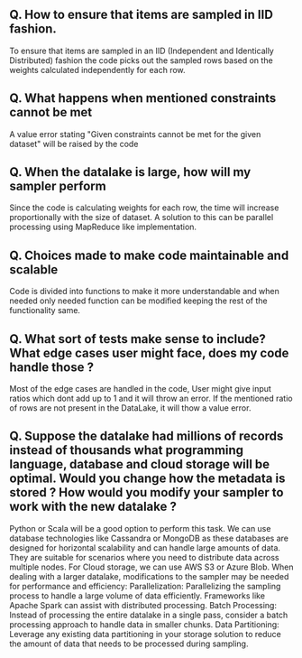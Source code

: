 ## Q. How to ensure that items are sampled in IID fashion.
To ensure that items are sampled in an IID (Independent and Identically Distributed) fashion the code picks out the sampled rows based on the weights calculated independently for each row.

## Q. What happens when mentioned constraints cannot be met
A value error stating "Given constraints cannot be met for the given dataset" will be raised by the code

## Q. When the datalake is large, how will my sampler perform
Since the code is calculating weights for each row, the time will increase proportionally with the size of dataset. A solution to this can be parallel processing using MapReduce like implementation.

## Q. Choices made to make code maintainable and scalable
Code is divided into functions to make it more understandable and when needed only needed function can be modified keeping the rest of the functionality same.

## Q. What sort of tests make sense to include? What edge cases user might face, does my code handle those ?  
Most of the edge cases are handled in the code, User might give input ratios which dont add up to 1 and it will throw an error. If the mentioned ratio of rows are not present in the DataLake, it will thow a value error.

## Q. Suppose the datalake had millions of records instead of thousands what programming language, database and cloud storage will be optimal. Would you change how the metadata is stored ? How would you modify your sampler to work with the new datalake ?
Python or Scala will be a good option to perform this task. We can use database technologies like Cassandra or MongoDB as these databases are designed for horizontal scalability and can handle large amounts of data. They are suitable for scenarios where you need to distribute data across multiple nodes. For Cloud storage, we can use AWS S3 or Azure Blob. 
When dealing with a larger datalake, modifications to the sampler may be needed for performance and efficiency:
Parallelization: Parallelizing the sampling process to handle a large volume of data efficiently. Frameworks like Apache Spark can assist with distributed processing.
Batch Processing: Instead of processing the entire datalake in a single pass, consider a batch processing approach to handle data in smaller chunks.
Data Partitioning: Leverage any existing data partitioning in your storage solution to reduce the amount of data that needs to be processed during sampling.
